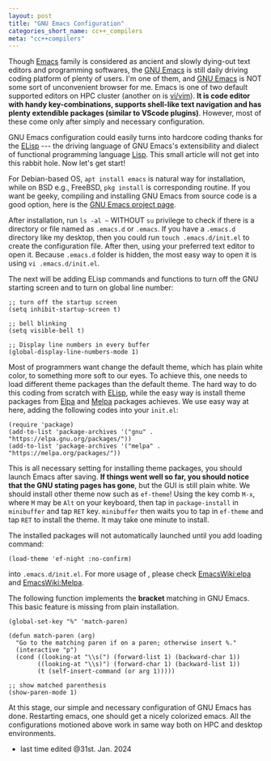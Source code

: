 ```yaml
---
layout: post
title: "GNU Emacs Configuration"
categories_short_name: cc++_compilers
meta: "cc++compilers"
---
```


Though [Emacs](https://en.wikipedia.org/wiki/Emacs) family is considered as ancient and slowly dying-out text editors and programming softwares, the [GNU Emacs](https://en.wikipedia.org/wiki/GNU_Emacs) is still daily driving coding platform of plenty of users. I'm one of them, and [GNU Emacs](https://en.wikipedia.org/wiki/GNU_Emacs) is NOT some sort of unconvenient browser for me. 
Emacs is one of two default supported editors on HPC cluster (another on is [vi/vim](https://ex-vi.sourceforge.net/)). **It is code editor with handy key-combinations, supports shell-like text navigation and has plenty extendible packages (similar to VScode plugins)**. However, most of these come only after simply and necessary configuration.

GNU Emacs configuration could easily turns into hardcore coding thanks for the [ELisp](https://en.wikipedia.org/wiki/Emacs_Lisp) --- the driving language of GNU Emacs's extensibility and dialect of functional programming language [Lisp](https://en.wikipedia.org/wiki/Lisp_(programming_language)). This small article will not get into this rabbit hole. Now let's get start!

For Debian-based OS, `apt install emacs` is natural way for installation, while on BSD e.g., FreeBSD, `pkg install` is corresponding routine. If you want be geeky, compiling and installing GNU Emacs from source code is a good option, here is the [GNU Emacs project page](https://savannah.gnu.org/projects/emacs/).

After installation, run `ls -al ~` WITHOUT `su` privilege to check if there is a directory or file named as `.emacs.d` or `.emacs`. If you have a `.emacs.d` directory like my desktop, then you could run `touch .emacs.d/init.el` to create the configuration file. After then, using your preferred text editor to open it. Because `.emacs.d` folder is hidden, the most easy way to open it is using `vi .emacs.d/init.el`.

The next will be adding ELisp commands and functions to turn off the GNU starting screen and to turn on global line number:
```text
;; turn off the startup screen
(setq inhibit-startup-screen t)

;; bell blinking
(setq visible-bell t)

;; Display line numbers in every buffer
(global-display-line-numbers-mode 1)
``` 
Most of programmers want change the default theme, which has plain white color, to something more soft to our eyes. To achieve this, one needs to load different theme packages than the default theme. The hard way to do this coding from scratch with [ELisp](https://en.wikipedia.org/wiki/Emacs_Lisp), while the easy way is install theme packages from [Elpa](https://elpa.gnu.org/) and [Melpa](https://melpa.org/#/) packages achieves. We use easy way at here, adding the following codes into your `init.el`:
```text
(require 'package)
(add-to-list 'package-archives '("gnu" . "https://elpa.gnu.org/packages/"))
(add-to-list 'package-archives '("melpa" . "https://melpa.org/packages/"))
```
This is all necessary setting for installing theme packages, you should launch Emacs after saving.
**If things went well so far, you should notice that the GNU stating pages has gone**, but the GUI is still plain white. We should install other theme now such as `ef-theme`! Using the key comb `M-x`, where `M` may be `Alt` on your keyboard, then tap in `package-install` in `minibuffer` and tap `RET` key. `minibuffer` then waits you to tap in `ef-theme` and tap `RET` to install the theme. It may take one minute to install. 

The installed packages will not automatically launched until you add loading command:
```text
(load-theme 'ef-night :no-confirm)
```
into `.emacs.d/init.el`. For more usage of , please check [EmacsWiki:elpa](https://www.emacswiki.org/emacs/ELPA) and [EmacsWiki:Melpa](https://www.emacswiki.org/emacs/MELPA).

The following function implements the **bracket** matching in GNU Emacs. This basic feature is missing from plain installation.
```text
(global-set-key "%" 'match-paren)

(defun match-paren (arg)
  "Go to the matching paren if on a paren; otherwise insert %."
  (interactive "p")
  (cond ((looking-at "\\s(") (forward-list 1) (backward-char 1))
        ((looking-at "\\s)") (forward-char 1) (backward-list 1))
        (t (self-insert-command (or arg 1)))))

;; show matched parenthesis
(show-paren-mode 1)
```
At this stage, our simple and necessary configuration of GNU Emacs has done. Restarting emacs, one should get a nicely colorized emacs. All the configurations motioned above work in same way both on HPC and desktop environments. 

- last time edited @31st. Jan. 2024
